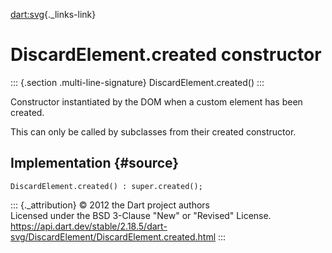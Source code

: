 [dart:svg](../../dart-svg/dart-svg-library){._links-link}

DiscardElement.created constructor
==================================

::: {.section .multi-line-signature}
DiscardElement.created()
:::

Constructor instantiated by the DOM when a custom element has been
created.

This can only be called by subclasses from their created constructor.

Implementation {#source}
--------------

``` {.language-dart data-language="dart"}
DiscardElement.created() : super.created();
```

::: {._attribution}
© 2012 the Dart project authors\
Licensed under the BSD 3-Clause \"New\" or \"Revised\" License.\
<https://api.dart.dev/stable/2.18.5/dart-svg/DiscardElement/DiscardElement.created.html>
:::
